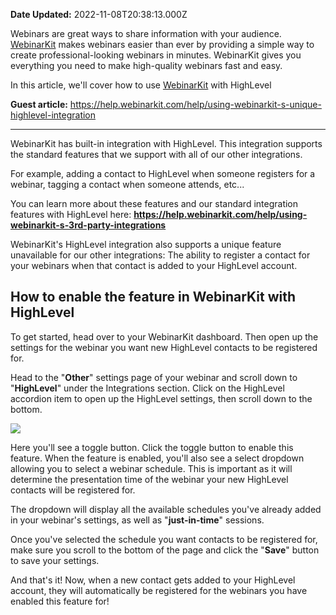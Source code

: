 **Date Updated:** 2022-11-08T20:38:13.000Z

Webinars are great ways to share information with your audience. [WebinarKit](https://getwebinarkit.com/live/) makes webinars easier than ever by providing a simple way to create professional-looking webinars in minutes. WebinarKit gives you everything you need to make high-quality webinars fast and easy.

  
In this article, we'll cover how to use [WebinarKit](https://getwebinarkit.com/live/) with HighLevel

  
**Guest article:** <https://help.webinarkit.com/help/using-webinarkit-s-unique-highlevel-integration>

  
---

WebinarKit has built-in integration with HighLevel. This integration supports the standard features that we support with all of our other integrations.

  
For example, adding a contact to HighLevel when someone registers for a webinar, tagging a contact when someone attends, etc...

  
You can learn more about these features and our standard integration features with HighLevel here: **<https://help.webinarkit.com/help/using-webinarkit-s-3rd-party-integrations>**

  
WebinarKit's HighLevel integration also supports a unique feature unavailable for our other integrations: The ability to register a contact for your webinars when that contact is added to your HighLevel account.
  
  
## **How to enable the feature in WebinarKit with HighLevel** 

  
To get started, head over to your WebinarKit dashboard. Then open up the settings for the webinar you want new HighLevel contacts to be registered for.

  
Head to the "**Other**" settings page of your webinar and scroll down to "**HighLevel**" under the Integrations section. Click on the HighLevel accordion item to open up the HighLevel settings, then scroll down to the bottom.

  
![](https://cdn.filestackcontent.com/JoofbixQSii5dijaYX3x)

  
Here you'll see a toggle button. Click the toggle button to enable this feature. When the feature is enabled, you'll also see a select dropdown allowing you to select a webinar schedule. This is important as it will determine the presentation time of the webinar your new HighLevel contacts will be registered for.

  
The dropdown will display all the available schedules you've already added in your webinar's settings, as well as "**just-in-time**" sessions.

  
Once you've selected the schedule you want contacts to be registered for, make sure you scroll to the bottom of the page and click the "**Save**" button to save your settings.

  
And that's it! Now, when a new contact gets added to your HighLevel account, they will automatically be registered for the webinars you have enabled this feature for!